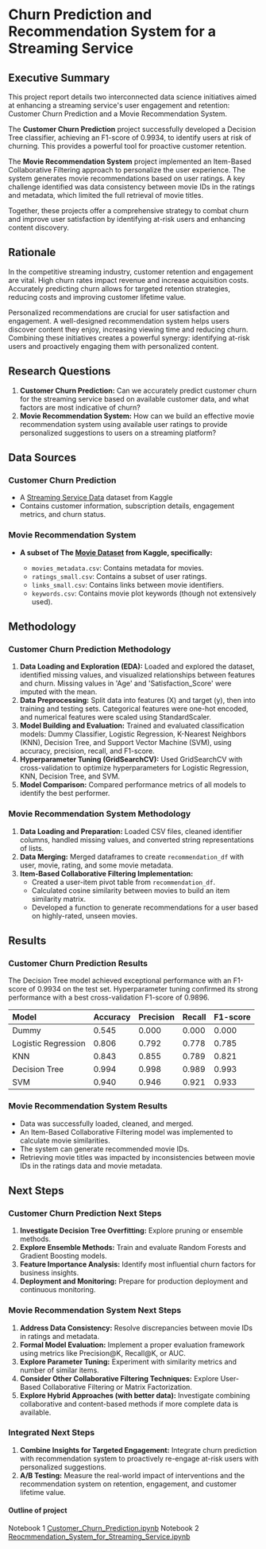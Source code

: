 
# Churn Prediction and Recommendation System for a Streaming Service

## Executive Summary

This project report details two interconnected data science initiatives aimed at enhancing a streaming service's user engagement and retention: Customer Churn Prediction and a Movie Recommendation System.

The **Customer Churn Prediction** project successfully developed a Decision Tree classifier, achieving an F1-score of 0.9934, to identify users at risk of churning. This provides a powerful tool for proactive customer retention.

The **Movie Recommendation System** project implemented an Item-Based Collaborative Filtering approach to personalize the user experience. The system generates movie recommendations based on user ratings. A key challenge identified was data consistency between movie IDs in the ratings and metadata, which limited the full retrieval of movie titles.

Together, these projects offer a comprehensive strategy to combat churn and improve user satisfaction by identifying at-risk users and enhancing content discovery.

## Rationale

In the competitive streaming industry, customer retention and engagement are vital. High churn rates impact revenue and increase acquisition costs. Accurately predicting churn allows for targeted retention strategies, reducing costs and improving customer lifetime value.

Personalized recommendations are crucial for user satisfaction and engagement. A well-designed recommendation system helps users discover content they enjoy, increasing viewing time and reducing churn. Combining these initiatives creates a powerful synergy: identifying at-risk users and proactively engaging them with personalized content.

## Research Questions

1.  **Customer Churn Prediction:** Can we accurately predict customer churn for the streaming service based on available customer data, and what factors are most indicative of churn?
2.  **Movie Recommendation System:** How can we build an effective movie recommendation system using available user ratings to provide personalized suggestions to users on a streaming platform?

## Data Sources

### Customer Churn Prediction

*   A [Streaming Service Data](https://www.kaggle.com/datasets/akashanandt/streaming-service-data?resource=download) dataset from Kaggle
*   Contains customer information, subscription details, engagement metrics, and churn status.

### Movie Recommendation System

*   **A subset of The [Movie Dataset](https://www.google.com/url?q=https%3A%2F%2Fwww.kaggle.com%2Fdatasets%2Frounakbanik%2Fthe-movies-dataset) from Kaggle, specifically:**
  
    *   `movies_metadata.csv`: Contains metadata for movies.
    *   `ratings_small.csv`: Contains a subset of user ratings.
    *   `links_small.csv`: Contains links between movie identifiers.
    *   `keywords.csv`: Contains movie plot keywords (though not extensively used).

## Methodology

### Customer Churn Prediction Methodology

1.  **Data Loading and Exploration (EDA):** Loaded and explored the dataset, identified missing values, and visualized relationships between features and churn. Missing values in 'Age' and 'Satisfaction_Score' were imputed with the mean.
2.  **Data Preprocessing:** Split data into features (X) and target (y), then into training and testing sets. Categorical features were one-hot encoded, and numerical features were scaled using StandardScaler.
3.  **Model Building and Evaluation:** Trained and evaluated classification models: Dummy Classifier, Logistic Regression, K-Nearest Neighbors (KNN), Decision Tree, and Support Vector Machine (SVM), using accuracy, precision, recall, and F1-score.
4.  **Hyperparameter Tuning (GridSearchCV):** Used GridSearchCV with cross-validation to optimize hyperparameters for Logistic Regression, KNN, Decision Tree, and SVM.
5.  **Model Comparison:** Compared performance metrics of all models to identify the best performer.

### Movie Recommendation System Methodology

1.  **Data Loading and Preparation:** Loaded CSV files, cleaned identifier columns, handled missing values, and converted string representations of lists.
2.  **Data Merging:** Merged dataframes to create `recommendation_df` with user, movie, rating, and some movie metadata.
3.  **Item-Based Collaborative Filtering Implementation:**
    *   Created a user-item pivot table from `recommendation_df`.
    *   Calculated cosine similarity between movies to build an item similarity matrix.
    *   Developed a function to generate recommendations for a user based on highly-rated, unseen movies.

## Results

### Customer Churn Prediction Results

The Decision Tree model achieved exceptional performance with an F1-score of 0.9934 on the test set. Hyperparameter tuning confirmed its strong performance with a best cross-validation F1-score of 0.9896.

| Model                 | Accuracy | Precision | Recall | F1-score |
| :-------------------- | :------- | :-------- | :----- | :------- |
| Dummy                 | 0.545    | 0.000     | 0.000  | 0.000    |
| Logistic Regression   | 0.806    | 0.792     | 0.778  | 0.785    |
| KNN                   | 0.843    | 0.855     | 0.789  | 0.821    |
| Decision Tree         | 0.994    | 0.998     | 0.989  | 0.993    |
| SVM                   | 0.940    | 0.946     | 0.921  | 0.933    |

### Movie Recommendation System Results

*   Data was successfully loaded, cleaned, and merged.
*   An Item-Based Collaborative Filtering model was implemented to calculate movie similarities.
*   The system can generate recommended movie IDs.
*   Retrieving movie titles was impacted by inconsistencies between movie IDs in the ratings data and movie metadata.

## Next Steps

### Customer Churn Prediction Next Steps

1.  **Investigate Decision Tree Overfitting:** Explore pruning or ensemble methods.
2.  **Explore Ensemble Methods:** Train and evaluate Random Forests and Gradient Boosting models.
3.  **Feature Importance Analysis:** Identify most influential churn factors for business insights.
4.  **Deployment and Monitoring:** Prepare for production deployment and continuous monitoring.

### Movie Recommendation System Next Steps

1.  **Address Data Consistency:** Resolve discrepancies between movie IDs in ratings and metadata.
2.  **Formal Model Evaluation:** Implement a proper evaluation framework using metrics like Precision@K, Recall@K, or AUC.
3.  **Explore Parameter Tuning:** Experiment with similarity metrics and number of similar items.
4.  **Consider Other Collaborative Filtering Techniques:** Explore User-Based Collaborative Filtering or Matrix Factorization.
5.  **Explore Hybrid Approaches (with better data):** Investigate combining collaborative and content-based methods if more complete data is available.

### Integrated Next Steps

1.  **Combine Insights for Targeted Engagement:** Integrate churn prediction with recommendation system to proactively re-engage at-risk users with personalized suggestions.
2.  **A/B Testing:** Measure the real-world impact of interventions and the recommendation system on retention, engagement, and customer lifetime value.

#### Outline of project

Notebook 1 [Customer_Churn_Prediction.ipynb](https://github.com/milind-acads/capstone-project/blob/main/Customer_Churn_Prediction.ipynb)
Notebook 2 [Reocmmendation_System_for_Streaming_Service.ipynb](https://github.com/milind-acads/capstone-project/blob/main/Reocmmendation_System_for_Streaming_Service.ipynb)
